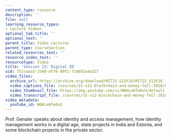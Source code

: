 ```yaml
---
content_type: resource
description: ''
file: null
learning_resource_types:
- Lecture Videos
optional_tab_title: ''
optional_text: ''
parent_title: Video Lectures
parent_type: CourseSection
related_resources_text: ''
resource_index_text: ''
resourcetype: Video
title: 'Session 23: Digital ID'
uid: 751caaa3-3340-df76-89f1-714892a4a327
video_files:
  archive_url: https://archive.org/download/MIT15.S12F18/MIT15_S12F18_lec23_300k.mp4
  video_captions_file: /courses/15-s12-blockchain-and-money-fall-2018/639d0ca98f1657f68391fb1c116783de_W06Le8fw0vU.vtt
  video_thumbnail_file: https://img.youtube.com/vi/W06Le8fw0vU/default.jpg
  video_transcript_file: /courses/15-s12-blockchain-and-money-fall-2018/cd57e04accaf8885cb3b65f5e4741d43_W06Le8fw0vU.pdf
video_metadata:
  youtube_id: W06Le8fw0vU
---
```


Prof. Gensler speaks about identity and access management, how identity management works in a digital age, state projects in India and Estonia, and some blockchain projects in the private sector.